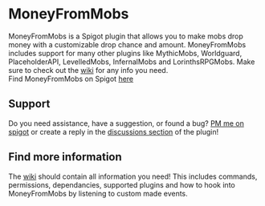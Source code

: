 # MoneyFromMobs  
MoneyFromMobs is a Spigot plugin that allows you to make mobs drop money with a customizable drop chance and amount. MoneyFromMobs includes support for many other plugins like MythicMobs, Worldguard, PlaceholderAPI, LevelledMobs, InfernalMobs and LorinthsRPGMobs. Make sure to check out the [wiki](https://github.com/chocolf/MoneyFromMobs/wiki) for any info you need.  
Find MoneyFromMobs on Spigot [here](https://www.spigotmc.org/resources/money-from-mobs-1-12-1-17.79137/)  

## Support  
Do you need assistance, have a suggestion, or found a bug? [PM me on spigot](https://www.spigotmc.org/conversations/add?to=chocolf) or create a reply in the [discussions section](https://www.spigotmc.org/threads/money-from-mobs-1-12-1-17.440514/) of the plugin!  
  
## Find more information
The [wiki](https://github.com/chocolf/MoneyFromMobs/wiki) should contain all information you need! This includes commands, permissions, dependancies, supported plugins and how to hook into MoneyFromMobs by listening to custom made events.
